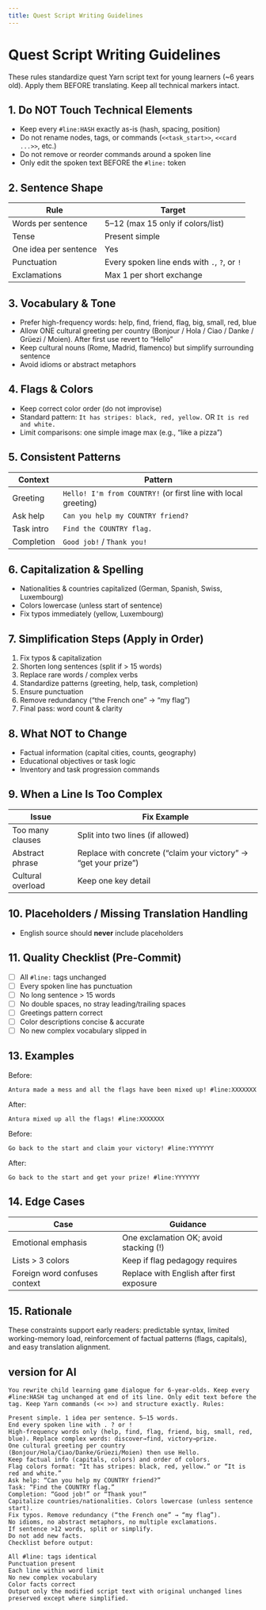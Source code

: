 ```yaml
---
title: Quest Script Writing Guidelines
---
```


# Quest Script Writing Guidelines

These rules standardize quest Yarn script text for young learners (~6 years old). Apply them BEFORE translating. Keep all technical markers intact.

## 1. Do NOT Touch Technical Elements
- Keep every `#line:HASH` exactly as-is (hash, spacing, position)
- Do not rename nodes, tags, or commands (`<<task_start>>`, `<<card ...>>`, etc.)
- Do not remove or reorder commands around a spoken line
- Only edit the spoken text BEFORE the `#line:` token

## 2. Sentence Shape
| Rule | Target |
|------|--------|
| Words per sentence | 5–12 (max 15 only if colors/list) |
| Tense | Present simple |
| One idea per sentence | Yes |
| Punctuation | Every spoken line ends with `.`, `?`, or `!` |
| Exclamations | Max 1 per short exchange |

## 3. Vocabulary & Tone
- Prefer high-frequency words: help, find, friend, flag, big, small, red, blue
- Allow ONE cultural greeting per country (Bonjour / Hola / Ciao / Danke / Grüezi / Moien). After first use revert to “Hello”
- Keep cultural nouns (Rome, Madrid, flamenco) but simplify surrounding sentence
- Avoid idioms or abstract metaphors

## 4. Flags & Colors
- Keep correct color order (do not improvise)
- Standard pattern: `It has stripes: black, red, yellow.` OR `It is red and white.`
- Limit comparisons: one simple image max (e.g., “like a pizza”)

## 5. Consistent Patterns
| Context | Pattern |
|---------|---------|
| Greeting | `Hello! I'm from COUNTRY!` (or first line with local greeting) |
| Ask help | `Can you help my COUNTRY friend?` |
| Task intro | `Find the COUNTRY flag.` |
| Completion | `Good job!` / `Thank you!` |

## 6. Capitalization & Spelling
- Nationalities & countries capitalized (German, Spanish, Swiss, Luxembourg)
- Colors lowercase (unless start of sentence)
- Fix typos immediately (yellow, Luxembourg)

## 7. Simplification Steps (Apply in Order)
1. Fix typos & capitalization
2. Shorten long sentences (split if > 15 words)
3. Replace rare words / complex verbs
4. Standardize patterns (greeting, help, task, completion)
5. Ensure punctuation
6. Remove redundancy (“the French one” → “my flag”)
7. Final pass: word count & clarity

## 8. What NOT to Change
- Factual information (capital cities, counts, geography)
- Educational objectives or task logic
- Inventory and task progression commands

## 9. When a Line Is Too Complex
| Issue | Fix Example |
|-------|-------------|
| Too many clauses | Split into two lines (if allowed) |
| Abstract phrase | Replace with concrete (“claim your victory” → “get your prize”) |
| Cultural overload | Keep one key detail |

## 10. Placeholders / Missing Translation Handling
- English source should **never** include placeholders

## 11. Quality Checklist (Pre-Commit)
- [ ] All `#line:` tags unchanged
- [ ] Every spoken line has punctuation
- [ ] No long sentence > 15 words
- [ ] No double spaces, no stray leading/trailing spaces
- [ ] Greetings pattern correct
- [ ] Color descriptions concise & accurate
- [ ] No new complex vocabulary slipped in

## 13. Examples
Before:
```
Antura made a mess and all the flags have been mixed up! #line:XXXXXXX
```
After:
```
Antura mixed up all the flags! #line:XXXXXXX
```

Before:
```
Go back to the start and claim your victory! #line:YYYYYYY
```
After:
```
Go back to the start and get your prize! #line:YYYYYYY
```

## 14. Edge Cases
| Case | Guidance |
|------|----------|
| Emotional emphasis | One exclamation OK; avoid stacking (!) |
| Lists > 3 colors | Keep if flag pedagogy requires |
| Foreign word confuses context | Replace with English after first exposure |

## 15. Rationale
These constraints support early readers: predictable syntax, limited working-memory load, reinforcement of factual patterns (flags, capitals), and easy translation alignment.

## version for AI
```
You rewrite child learning game dialogue for 6-year-olds. Keep every #line:HASH tag unchanged at end of its line. Only edit text before the tag. Keep Yarn commands (<< >>) and structure exactly. Rules:

Present simple. 1 idea per sentence. 5–15 words.
End every spoken line with . ? or !
High-frequency words only (help, find, flag, friend, big, small, red, blue). Replace complex words: discover→find, victory→prize.
One cultural greeting per country (Bonjour/Hola/Ciao/Danke/Grüezi/Moien) then use Hello.
Keep factual info (capitals, colors) and order of colors.
Flag colors format: “It has stripes: black, red, yellow.” or “It is red and white.”
Ask help: “Can you help my COUNTRY friend?”
Task: “Find the COUNTRY flag.”
Completion: “Good job!” or “Thank you!”
Capitalize countries/nationalities. Colors lowercase (unless sentence start).
Fix typos. Remove redundancy (“the French one” → “my flag”).
No idioms, no abstract metaphors, no multiple exclamations.
If sentence >12 words, split or simplify.
Do not add new facts.
Checklist before output:

All #line: tags identical
Punctuation present
Each line within word limit
No new complex vocabulary
Color facts correct
Output only the modified script text with original unchanged lines preserved except where simplified.
```
